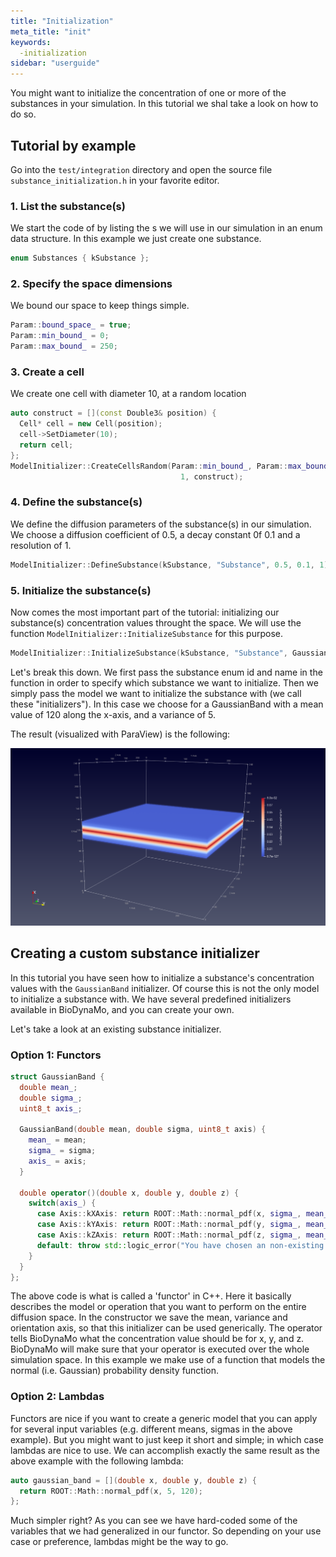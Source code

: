 ```yaml
---
title: "Initialization"
meta_title: "init"
keywords:
  -initialization
sidebar: "userguide"
---
```


You might want to initialize the concentration of one or more of the substances
in your simulation. In this tutorial we shal take a look on how to do so.

## Tutorial by example

Go into the `test/integration` directory and open the source file
`substance_initialization.h` in your favorite editor.

### 1. List the substance(s)

We start the code of by listing the s we will use in our simulation in an enum
data structure. In this example we just create one substance.

```cpp
enum Substances { kSubstance };
```

### 2. Specify the space dimensions
We bound our space to keep things simple.

```cpp
Param::bound_space_ = true;
Param::min_bound_ = 0;
Param::max_bound_ = 250;
```

### 3. Create a cell

We create one cell with diameter 10, at a random location

```cpp
auto construct = [](const Double3& position) {
  Cell* cell = new Cell(position);
  cell->SetDiameter(10);
  return cell;
};
ModelInitializer::CreateCellsRandom(Param::min_bound_, Param::max_bound_,
                                      1, construct);
```

### 4. Define the substance(s)
We define the diffusion parameters of the substance(s) in our simulation. We
choose a diffusion coefficient of 0.5, a decay constant 0f 0.1 and a resolution
of 1.

```cpp
ModelInitializer::DefineSubstance(kSubstance, "Substance", 0.5, 0.1, 1);
```

### 5. Initialize the substance(s)
Now comes the most important part of the tutorial: initializing our substance(s)
concentration values throught the space. We will use the function
`ModelInitializer::InitializeSubstance` for this purpose.

```cpp
ModelInitializer::InitializeSubstance(kSubstance, "Substance", GaussianBand(120, 5, Axis::kXAxis));
```

Let's break this down. We first pass the substance enum id and name in the
function in order to specify which substance we want to initialize. Then we
simply pass the model we want to initialize the substance with (we call these "initializers").
In this case we choose for a GaussianBand with a mean value of 120 along the
x-axis, and a variance of 5.

The result (visualized with ParaView) is the following:

![GaussianBand](images/gaussian_band.png)

## Creating a custom substance initializer
In this tutorial you have seen how to initialize a substance's concentration
values with the `GaussianBand` initializer. Of course this is not the only
model to initialize a substance with. We have several predefined initializers
available in BioDynaMo, and you can create your own.

Let's take a look at an existing substance initializer.

### Option 1: Functors
```cpp
struct GaussianBand {
  double mean_;
  double sigma_;
  uint8_t axis_;

  GaussianBand(double mean, double sigma, uint8_t axis) {
    mean_ = mean;
    sigma_ = sigma;
    axis_ = axis;
  }

  double operator()(double x, double y, double z) {
    switch(axis_) {
      case Axis::kXAxis: return ROOT::Math::normal_pdf(x, sigma_, mean_);
      case Axis::kYAxis: return ROOT::Math::normal_pdf(y, sigma_, mean_);
      case Axis::kZAxis: return ROOT::Math::normal_pdf(z, sigma_, mean_);
      default: throw std::logic_error("You have chosen an non-existing axis!");
    }
  }
};
```

The above code is what is called a 'functor' in C++. Here it basically describes
the model or operation that you want to perform on the entire diffusion space.
In the constructor we save the mean, variance and orientation axis, so that this
initializer can be used generically. The operator tells BioDynaMo what the concentration
value should be for x, y, and z. BioDynaMo will make sure that your operator is
executed over the whole simulation space. In this example we make use of a function
that models the normal (i.e. Gaussian) probability density function.

### Option 2: Lambdas
Functors are nice if you want to create a generic model that you can apply for
several input variables (e.g. different means, sigmas in the above example).
But you might want to just keep it short and simple; in which case lambdas are
nice to use. We can accomplish exactly the same result as the above example with
the following lambda:

```cpp
auto gaussian_band = [](double x, double y, double z) {
  return ROOT::Math::normal_pdf(x, 5, 120);
};
```

Much simpler right? As you can see we have hard-coded some of the variables that
we had generalized in our functor. So depending on your use case or preference,
lambdas might be the way to go.
